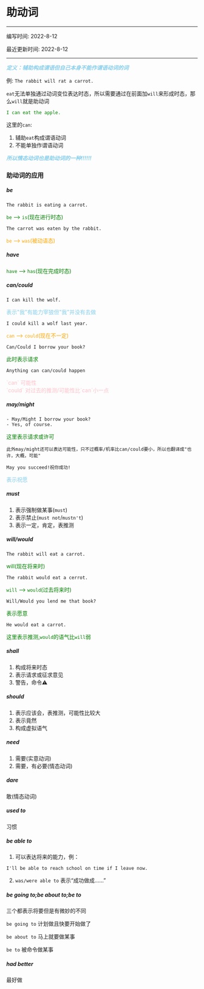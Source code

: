 # 助动词
---
编写时间: 2022-8-12

最近更新时间: 2022-8-12

---

<span style="color: skyblue">***定义：辅助构成谓语但自己本身不能作谓语动词的词***</span>

例: `The rabbit will rat a carrot.`

`eat`无法单独通过动词变位表达时态，所以需要通过在前面加`will`来形成时态，那么`will`就是助动词

<span style="color: green">`I can eat the apple.`</span>

这里的`can`:

1. 辅助`eat`构成谓语动词
2. 不能单独作谓语动词

<span style="color: skyblue">***所以情态动词也是助动词的一种!!!!!!***</span>

### 助动词的应用

##### be

```text
The rabbit is eating a carrot.
```

<span style="color: green">`be` --> `is`(现在进行时态)</span>

```text
The carrot was eaten by the rabbit.
```

<span style="color: orange">`be` --> `was`(被动语态)</span>

##### have

<span style="color: green">`have` --> `has`(现在完成时态)</span>

##### can/could

```text
I can kill the wolf.
```

<span style="color: skyblue">表示"我"有能力宰狼但"我"并没有去做</span>

```text
I could kill a wolf last year.
```

<span style="color: orange">`can` --> `could`(现在不一定)</span>

```text
Can/Could I borrow your book?
```

<span style="color: green">此时表示请求</span>

```text
Anything can can/could happen
```

<span style="color: pink">
`can` 可能性<br/>`could` 对过去的推测/可能性比`can`小一点
</span>

##### may/might

```text
- May/Might I borrow your book?
- Yes, of course.
```

<span style="color: green">这里表示请求或许可</span>

```text
此外may/might还可以表达可能性，只不过概率/机率比can/could要小，所以也翻译成"也许，大概，可能"
```



```text
May you succeed!祝你成功!
```

<span style="color: skyblue">表示祝愿</span>

##### must

1. 表示强制做某事(`must`)
2. 表示禁止(`must not`/`mustn't`)
3. 表示一定，肯定，表推测

##### will/would

```text
The rabbit will eat a carrot.
```

<span style="color: green">will(现在将来时)</span>

```text
The rabbit would eat a cerrot.
```

<span style="color: green">`will` --> `would`(过去将来时)</span>

```text
Will/Would you lend me that book?
```

<span style="color: green">表示愿意</span>

```text
He would eat a carrot.
```

<span style="color: green">这里表示推测,`would`的语气比`will`弱</span>

##### shall

1. 构成将来时态
2. 表示请求或征求意见
3. 警告，命令⚠

##### should

1. 表示应该会，表推测，可能性比较大
2. 表示竟然
3. 构成虚拟语气

##### need

1. 需要(实意动词)
2. 需要，有必要(情态动词)

##### dare

敢(情态动词)

##### used to

习惯

##### be able to

1. 可以表达将来的能力，例：

```text
I'll be able to reach school on time if I leave now.
```

2. `was/were able to` 表示“成功做成......”

##### be going to;be about to;be to

三个都表示将要但是有微妙的不同

`be going to` 计划做且快要开始做了

`be about to` 马上就要做某事

`be to` 被命令做某事

##### had better

最好做
